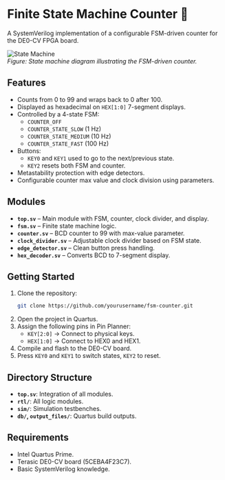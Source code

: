 # Finite State Machine Counter 🔁

A SystemVerilog implementation of a configurable FSM-driven counter for the DE0-CV FPGA board.

![State Machine](./images/state_machine.jpg)  
*Figure: State machine diagram illustrating the FSM-driven counter.*

## Features
- Counts from 0 to 99 and wraps back to 0 after 100.
- Displayed as hexadecimal on `HEX[1:0]` 7-segment displays.
- Controlled by a 4-state FSM:
  - `COUNTER_OFF`
  - `COUNTER_STATE_SLOW` (1 Hz)
  - `COUNTER_STATE_MEDIUM` (10 Hz)
  - `COUNTER_STATE_FAST` (100 Hz)
- Buttons:
  - `KEY0` and `KEY1` used to go to the next/previous state.
  - `KEY2` resets both FSM and counter.
- Metastability protection with edge detectors.
- Configurable counter max value and clock division using parameters.

## Modules
- **`top.sv`** – Main module with FSM, counter, clock divider, and display.
- **`fsm.sv`** – Finite state machine logic.
- **`counter.sv`** – BCD counter to 99 with max-value parameter.
- **`clock_divider.sv`** – Adjustable clock divider based on FSM state.
- **`edge_detector.sv`** – Clean button press handling.
- **`hex_decoder.sv`** – Converts BCD to 7-segment display.

## Getting Started
1. Clone the repository:
   ```bash
   git clone https://github.com/yourusername/fsm-counter.git
   ```
2. Open the project in Quartus.
3. Assign the following pins in Pin Planner:
   - `KEY[2:0]` → Connect to physical keys.
   - `HEX[1:0]` → Connect to HEX0 and HEX1.
4. Compile and flash to the DE0-CV board.
5. Press `KEY0` and `KEY1` to switch states, `KEY2` to reset.

## Directory Structure
- **`top.sv`**: Integration of all modules.
- **`rtl/`**: All logic modules.
- **`sim/`**: Simulation testbenches.
- **`db/`, `output_files/`**: Quartus build outputs.

## Requirements
- Intel Quartus Prime.
- Terasic DE0-CV board (5CEBA4F23C7).
- Basic SystemVerilog knowledge.